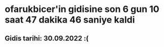 # ofarukbicer'in gidisine son 6 gun 10 saat 47 dakika 46 saniye kaldi

## Gidis tarihi: 30.09.2022 :(